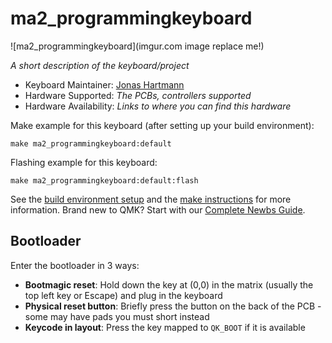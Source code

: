 # ma2_programmingkeyboard

![ma2_programmingkeyboard](imgur.com image replace me!)

*A short description of the keyboard/project*

* Keyboard Maintainer: [Jonas Hartmann](https://github.com/hartmann-jonas)
* Hardware Supported: *The PCBs, controllers supported*
* Hardware Availability: *Links to where you can find this hardware*

Make example for this keyboard (after setting up your build environment):

    make ma2_programmingkeyboard:default

Flashing example for this keyboard:

    make ma2_programmingkeyboard:default:flash

See the [build environment setup](https://docs.qmk.fm/#/getting_started_build_tools) and the [make instructions](https://docs.qmk.fm/#/getting_started_make_guide) for more information. Brand new to QMK? Start with our [Complete Newbs Guide](https://docs.qmk.fm/#/newbs).

## Bootloader

Enter the bootloader in 3 ways:

* **Bootmagic reset**: Hold down the key at (0,0) in the matrix (usually the top left key or Escape) and plug in the keyboard
* **Physical reset button**: Briefly press the button on the back of the PCB - some may have pads you must short instead
* **Keycode in layout**: Press the key mapped to `QK_BOOT` if it is available
